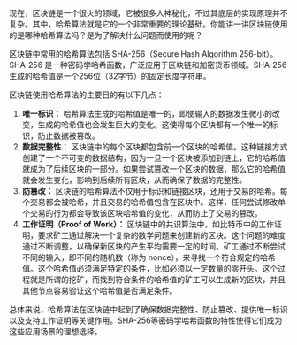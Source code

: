 现在，区块链是一个很火的领域，它被很多人神秘化，不过其底层的实现原理并不复杂。其中，哈希算法就是它的一个非常重要的理论基础。你能讲一讲区块链使用的是哪种哈希算法吗？是为了解决什么问题而使用的呢？



区块链中常用的哈希算法包括 SHA-256（Secure Hash Algorithm 256-bit）。SHA-256 是一种密码学哈希函数，广泛应用于区块链和加密货币领域。SHA-256 生成的哈希值是一个256位（32字节）的固定长度字符串。

区块链使用哈希算法的主要目的有以下几点：

1. **唯一标识：** 哈希算法生成的哈希值是唯一的，即使输入的数据发生微小的改变，生成的哈希值也会发生巨大的变化。这使得每个区块都有一个唯一的标识，防止数据被篡改。
2. **数据完整性：** 区块链中的每个区块都包含前一个区块的哈希值。这种链接方式创建了一个不可变的数据结构，因为一旦一个区块被添加到链上，它的哈希值就成为了后续区块的一部分。如果尝试篡改一个区块的数据，那么它的哈希值就会发生变化，影响到后续所有区块，从而确保了数据的完整性。
3. **防篡改：** 区块链的哈希算法不仅用于标识和链接区块，还用于交易的哈希。每个交易都会被哈希，并且交易的哈希值包含在区块中。这样，任何尝试修改单个交易的行为都会导致该区块哈希值的变化，从而防止了交易的篡改。
4. **工作证明（Proof of Work）：** 区块链中的共识算法中，如比特币中的工作证明，要求矿工通过解决一个复杂的数学问题来创建新的区块。这个问题的难度通过不断调整，以确保新区块的产生平均需要一定的时间。矿工通过不断尝试不同的输入，即不同的随机数（称为 nonce），来寻找一个符合规定的哈希值。这个哈希值必须满足特定的条件，比如必须以一定数量的零开头。这个过程就是所谓的挖矿，而找到符合条件的哈希值的矿工可以生成新的区块，并且其他节点容易验证这个哈希值是否满足条件。

总体来说，哈希算法在区块链中起到了确保数据完整性、防止篡改、提供唯一标识以及支持工作证明等关键作用。SHA-256等密码学哈希函数的特性使得它们成为这些应用场景的理想选择。

